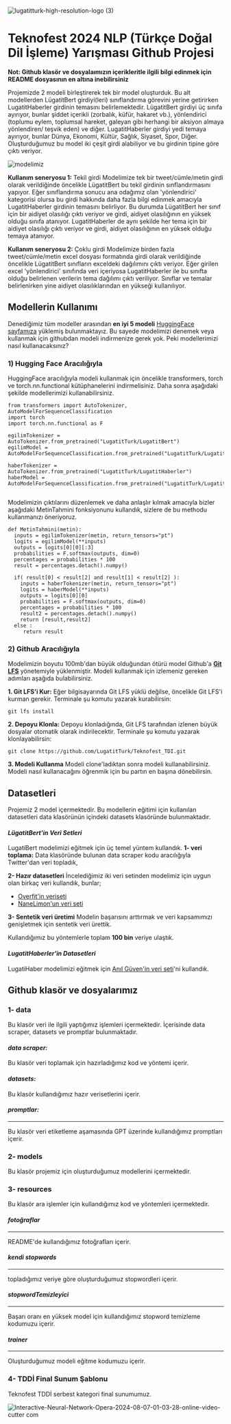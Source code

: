 
![lugatitturk-high-resolution-logo (3)](https://github.com/user-attachments/assets/dba710a6-e246-44fb-872d-78ead64bd9ac)

# Teknofest 2024 NLP (Türkçe Doğal Dil İşleme) Yarışması Github Projesi

**Not: Github klasör ve dosyalaımızın içerikleritle ilgili bilgi edinmek için README dosyasının en altına inebilirsiniz**

Projemizde 2 modeli birleştirerek tek bir model oluşturduk. Bu alt modellerden LügatitBert girdiyi(leri) sınıflandırma görevini yerine getirirken LugatitHaberler girdinin temasını belirlemektedir. LügatitBert girdiyi üç sınıfa ayırıyor, bunlar şiddet içerikli (zorbalık, küfür, hakaret vb.), yönlendirici (toplumu eylem, toplumsal hareket, galeyan gibi herhangi bir aksiyon almaya yönlendiren/ teşvik eden) ve diğer. LugatitHaberler girdiyi yedi temaya ayırıyor, bunlar Dünya, Ekonomi, Kültür, Sağlık, Siyaset, Spor, Diğer. Oluşturduğumuz bu model iki çeşit girdi alabiliyor ve bu girdinin tipine göre çıktı veriyor. 

![modelimiz](https://github.com/user-attachments/assets/6e1eef4f-2dc0-43c5-bbef-c3b044098b84)

**Kullanım seneryosu 1:** Tekil girdi
Modelimize tek bir tweet/cümle/metin girdi olarak verildiğinde öncelikle LügatitBert bu tekil girdinin sınflandırmasını yapıyor. Eğer sınıflandırma sonucu ana odağımız olan 'yönlendirici' kategorisi olursa bu girdi hakkında daha fazla bilgi edinmek amacıyla LugatitHaberler girdinin temasını belirliyor. Bu durumda LügatitBert her sınıf için bir aidiyet olasılığı çıktı veriyor ve girdi, aidiyet olasılığının en yüksek olduğu sınıfa atanıyor. LugatitHaberler de aynı şekilde her tema için bir aidiyet olasılığı çıktı veriyor ve girdi, aidiyet olasılığının en yüksek olduğu temaya atanıyor. 

**Kullanım seneryosu 2:** Çoklu girdi
Modelimize birden fazla tweet/cümle/metin excel dosyası formatında girdi olarak verildiğinde öncelikle LügatitBert sınıfların exceldeki dağılımını çıktı veriyor. Eğer girilen excel 'yönlendirici' sınıfında veri içeriyosa LugatitHaberler ile bu sınıfta olduğu belirlenen verilerin tema dağılımı çıktı veriliyor. Sınıflar ve temalar belirlenirken yine aidiyet olasılıklarından en yükseği kullanılıyor.

## Modellerin Kullanımı

Denediğimiz tüm modeller arasından **en iyi 5 modeli** [HuggingFace sayfamıza](https://huggingface.co/LugatitTurk) yüklemiş bulunmaktayız. Bu sayede modelimizi denemek veya kullanmak için githubdan modeli indirmenize gerek yok. Peki modellerimizi nasıl kullanacaksınız?

### 1) Hugging Face Aracılığıyla
HuggingFace aracılığıyla modeli kullanmak için öncelikle transformers, torch ve torch.nn.functional kütüphanelerini indirmelisiniz. Daha sonra aşağıdaki şekilde modellerimizi kullanabilirsiniz. 

```
from transformers import AutoTokenizer, AutoModelForSequenceClassification
import torch
import torch.nn.functional as F

egilimTokenizer = AutoTokenizer.from_pretrained("LugatitTurk/LugatitBert")
egilimModel = AutoModelForSequenceClassification.from_pretrained("LugatitTurk/LugatitBert")

haberTokenizer = AutoTokenizer.from_pretrained("LugatitTurk/LugatitHaberler")
haberModel = AutoModelForSequenceClassification.from_pretrained("LugatitTurk/LugatitHaberler")


```
Modelimizin çıktılarını düzenlemek ve daha anlaşlır kılmak amacıyla bizler aşağıdaki MetinTahmini fonksiyonunu kullandık, sizlere de bu methodu kullanmanızı öneriyoruz.
```
def MetinTahmini(metin):
  inputs = egilimTokenizer(metin, return_tensors="pt")
  logits = egilimModel(**inputs)
  outputs = logits[0][0][:3]
  probabilities = F.softmax(outputs, dim=0)
  percentages = probabilities * 100
  result = percentages.detach().numpy()

  if( result[0] < result[2] and result[1] < result[2] ):
    inputs = haberTokenizer(metin, return_tensors="pt")
    logits = haberModel(**inputs)
    outputs = logits[0][0]
    probabilities = F.softmax(outputs, dim=0)
    percentages = probabilities * 100
    result2 = percentages.detach().numpy()
    return [result,result2]
  else :
     return result

```

### 2) Github Aracılığıyla
Modelimizin boyutu 100mb'dan büyük olduğundan ötürü model Github'a [**Git LFS**](https://docs.github.com/en/repositories/working-with-files/managing-large-files/about-git-large-file-storage) yönetemiyle yüklenmiştir. Modeli kullanmak için izlemeniz gereken adımları aşağıda bulabilirsiniz.

**1. Git LFS'i Kur:**
Eğer bilgisayarında Git LFS yüklü değilse, öncelikle Git LFS'i kurman gerekir. Terminale şu komutu yazarak kurabilirsin:
```
git lfs install
```

**2. Depoyu Klonla:**
Depoyu klonladığında, Git LFS tarafından izlenen büyük dosyalar otomatik olarak indirilecektir. Terminale şu komutu yazarak klonlayabilirsin:
```
git clone https://github.com/LugatitTurk/Teknofest_TDI.git
```

**3. Modeli Kullanma**
Modeli clone'ladıktan sonra modeli kullanabilirsiniz. Modeli nasıl kullanacağını öğrenmik için bu partın en başına dönebilirsin.


## Datasetleri 

Projemiz 2 model içermektedir. Bu modellerin eğitimi için kullanılan datasetleri data klasörünün içindeki datasets klasöründe bulunmaktadır.

#### *LügatitBert'in Veri Setleri*
LugatiBert modelimizi eğitmek için üç temel yüntem kullandık.
  **1- veri toplama:**
  Data klasöründe bulunan data scraper kodu aracılığıyla Twitter'dan veri topladık,
    
  **2- Hazır datasetleri**
  İncelediğimiz iki veri setinden modelimiz için uygun olan birkaç veri kullandık, bunlar;
  -  [Overfit'in veriseti](https://huggingface.co/datasets/Overfit-GM/turkish-toxic-language)
  -  [NaneLimon'un veri seti](https://huggingface.co/datasets/nanelimon/insult-dataset)
      
  **3- Sentetik veri üretimi**
  Modelin başarısını arttırmak ve veri kapsamımızı genişletmek için sentetik veri ürettik.
  
Kullandığımız bu yöntemlerle toplam **100 bin** veriye ulaştık.

#### *LugatitHaberler'in Datasetleri*
LugatiHaber modelimizi eğitmek için [Anıl Güven'in veri seti](https://www.kaggle.com/datasets/anil1055/turkish-headlines-dataset)'ni kullandık.

## Github klasör ve dosyalarımız

### 1- data
Bu klasör veri ile ilgili yaptığımız işlemleri içermektedir. İçerisinde data scraper, datasets ve promptlar bulunmaktadır.
#### *data scraper:*
Bu klasör veri toplamak için hazırladığımız kod ve yöntemi içerir.
#### *datasets:*
Bu klasör kullandığımız hazır verisetlerini içerir.
#### *promptlar:*
---
Bu klasör veri etiketleme aşamasında GPT üzerinde kullandığımız promptları içerir.

### 2- models
Bu klasör projemiz için oluşturduğumuz modellerini içermektedir.

### 3- resources
Bu klasör ara işlemler için kullandığımız kod ve yöntemleri içermektedir.
#### *fotoğraflar*
---
README'de kullandığımız fotoğrafları içerir.
#### *kendi stopwords*
---
topladığımız veriye göre oluşturduğumuz stopwordleri içerir.
#### *stopwordTemizleyici*
---
Başarı oranı en yüksek model için kullandığımız stopword temizleme kodumuzu içerir.
#### *trainer*
---
Oluşturduğumuz modeli eğitme kodumuzu içerir.

### 4- TDDİ Final Sunum Şablonu
Teknofest TDDİ serbest kategori final sunumumuz.


![Interactive-Neural-Network-Opera-2024-08-07-01-03-28-_online-video-cutter com_](https://github.com/user-attachments/assets/cf4772c9-90a8-4251-8106-092f19cf472f)





